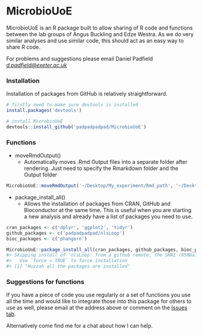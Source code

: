 <!-- README.md is generated from README.Rmd. Please edit that file -->
MicrobioUoE
===========

MicrobioUoE is an R package built to allow sharing of R code and functions between the lab groups of Angus Buckling and Edze Westra. As we do very similar analyses and use similar code, this should act as an easy way to share R code.

For problems and suggestions please email Daniel Padfield *<d.padfield@exeter.ac.uk>*

### Installation

Installation of packages from GitHub is relatively straightforward.

``` r
# firstly need to make sure devtools is installed
install.packages('devtools')

# install MicrobioUoE
devtools::install_github('padpadpadpad/MicrobioUoE')
```

### Functions

-   moveRmdOutput()
    -   Automatically moves .Rmd Output files into a separate folder after rendering. Just need to specify the Rmarkdown folder and the Output folder

``` r
MicrobioUoE::moveRmdOutput('~/Desktop/My_experiment/Rmd_path', '~/Desktop/My_experiment/Output_path')
```

-   package\_install\_all()
    -   Allows the installation of packages from CRAN, GitHub and Bioconductor at the same time. This is useful when you are starting a new analysis and already have a list of packages you need to use.

``` r
cran_packages <- c('dplyr', 'ggplot2', 'tidyr')
github_packages <- c('padpadpadpad/nlsLoop')
bioc_packages <- c('phangorn')

MicrobioUoE::package_install_all(cran_packages, github_packages, bioc_packages)
#> Skipping install of 'nlsLoop' from a github remote, the SHA1 (9508a1fe) has not changed since last install.
#>   Use `force = TRUE` to force installation
#> [1] "Huzzah all the packages are installed"
```

### Suggestions for functions

If you have a piece of code you use regularly or a set of functions you use all the time and would like to integrate those into this package for others to use as well, please email at the address above or comment on the [Issues tab](https://github.com/padpadpadpad/MicrobioUoE/issues).

Alternatively come find me for a chat about how I can help.
